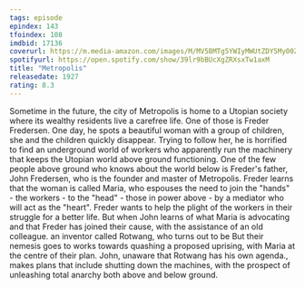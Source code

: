 ```yaml
---
tags: episode
epindex: 143
tfoindex: 108
imdbid: 17136
coverurl: https://m.media-amazon.com/images/M/MV5BMTg5YWIyMWUtZDY5My00Zjc1LTljOTctYmI0MWRmY2M2NmRkXkEyXkFqcGdeQXVyMTMxODk2OTU@._V1_SY300_CR0,0,202,300_.jpg
spotifyurl: https://open.spotify.com/show/39lr9bBUcXgZRXsxTw1axM
title: "Metropolis"
releasedate: 1927
rating: 8.3
---
```


Sometime in the future, the city of Metropolis is home to a Utopian society where its wealthy residents live a carefree life. One of those is Freder Fredersen. One day, he spots a beautiful woman with a group of children, she and the children quickly disappear. Trying to follow her, he is horrified to find an underground world of workers who apparently run the machinery that keeps the Utopian world above ground functioning. One of the few people above ground who knows about the world below is Freder's father, John Fredersen, who is the founder and master of Metropolis. Freder learns that the woman is called Maria, who espouses the need to join the "hands" - the workers - to the "head" - those in power above - by a mediator who will act as the "heart". Freder wants to help the plight of the workers in their struggle for a better life. But when John learns of what Maria is advocating and that Freder has joined their cause, with the assistance of an old colleague. an inventor called Rotwang, who turns out to be But their nemesis goes to works towards quashing a proposed uprising, with Maria at the centre of their plan. John, unaware that Rotwang has his own agenda., makes plans that include shutting down the machines, with the prospect of unleashing total anarchy both above and below ground.